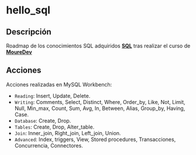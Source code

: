# hello_sql

## Descripción
Roadmap de los conocimientos SQL adquiridos **[SQL](https://www.w3schools.com/sql)** tras realizar el curso de **[MoureDev](https://www.youtube.com/watch?v=OuJerKzV5T0)**

## Acciones
Acciones realizadas en MySQL Workbench:

- `Reading`: Insert, Update, Delete.
- `Writing`: Comments, Select, Distinct, Where, Order_by, Like, Not, Limit, Null, Min_max, Count, Sum, Avg, In, Between, Alias, Group_by, Having, Case.
- `Database`: Create, Drop.
- `Tables`: Create, Drop, Alter_table.
- `Join`: Inner_join, Right_join, Left_join, Union.
- `Advanced`: Index, triggers, View, Stored procedures, Transacciones, Concurrencia, Connectores.
